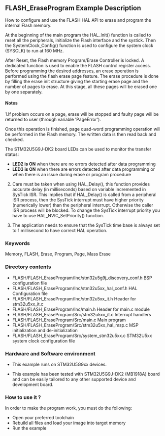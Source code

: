 ## <b>FLASH_EraseProgram Example Description</b>

How to configure and use the FLASH HAL API to erase and program the internal Flash memory.

At the beginning of the main program the HAL_Init() function is called to reset
all the peripherals, initialize the Flash interface and the systick.
Then the SystemClock_Config() function is used to configure the system clock (SYSCLK) to run at 160 MHz.

After Reset, the Flash memory Program/Erase Controller is locked. A dedicated function
is used to enable the FLASH control register access.
Before programming the desired addresses, an erase operation is performed using
the flash erase page feature. The erase procedure is done by filling the erase init
structure giving the starting erase page and the number of pages to erase.
At this stage, all these pages will be erased one by one separately.

#### <b>Notes</b>

 1.If problem occurs on a page, erase will be stopped and faulty page will be returned to user (through variable 'PageError').

Once this operation is finished, page quad-word programming operation will be performed
in the Flash memory. The written data is then read back and checked.

The STM32U5G9J-DK2  board LEDs can be used to monitor the transfer status:

 -   **LED2 is ON** when there are no errors detected after data programming
 -   **LED3 is ON** when there are errors detected after data programming or when there is an
 issue during erase or program procedure

 2. Care must be taken when using HAL_Delay(), this function provides accurate delay (in milliseconds)
    based on variable incremented in SysTick ISR. This implies that if HAL_Delay() is called from
    a peripheral ISR process, then the SysTick interrupt must have higher priority (numerically lower)
    than the peripheral interrupt. Otherwise the caller ISR process will be blocked.
    To change the SysTick interrupt priority you have to use HAL_NVIC_SetPriority() function.

 3. The application needs to ensure that the SysTick time base is always set to 1 millisecond
    to have correct HAL operation.

### <b>Keywords</b>

Memory, FLASH, Erase, Program, Page, Mass Erase

### <b>Directory contents</b>

  - FLASH/FLASH_EraseProgram/Inc/stm32u5g9j_discovery_conf.h      BSP configuration file
  - FLASH/FLASH_EraseProgram/Inc/stm32u5xx_hal_conf.h             HAL Configuration file
  - FLASH/FLASH_EraseProgram/Inc/stm32u5xx_it.h                   Header for stm32u5xx_it.c
  - FLASH/FLASH_EraseProgram/Inc/main.h                           Header for main.c module
  - FLASH/FLASH_EraseProgram/Src/stm32u5xx_it.c                   Interrupt handlers
  - FLASH/FLASH_EraseProgram/Src/main.c                           Main program
  - FLASH/FLASH_EraseProgram/Src/stm32u5xx_hal_msp.c              MSP initialization and de-initialization
  - FLASH/FLASH_EraseProgram/Src/system_stm32u5xx.c               STM32U5xx system clock configuration file

### <b>Hardware and Software environment</b>

  - This example runs on STM32U5G9xx devices.

  - This example has been tested with STM32U5G9J-DK2 (MB1918A) board and can be
    easily tailored to any other supported device and development board.

### <b>How to use it ?</b>

In order to make the program work, you must do the following:

 - Open your preferred toolchain
 - Rebuild all files and load your image into target memory
 - Run the example


